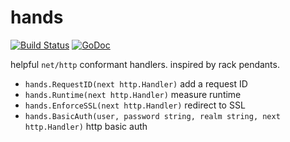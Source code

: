 # hands

[![Build
Status](https://travis-ci.org/sbl/hands.svg)](https://travis-ci.org/sbl/hands)
[![GoDoc](https://godoc.org/github.com/sbl/hands?status.svg)](https://godoc.org/github.com/sbl/hands)

helpful `net/http` conformant handlers. inspired by rack pendants.

- `hands.RequestID(next http.Handler)` add a request ID
- `hands.Runtime(next http.Handler)` measure runtime
- `hands.EnforceSSL(next http.Handler)` redirect to SSL
- `hands.BasicAuth(user, password string, realm string, next http.Handler)`
  http basic auth
